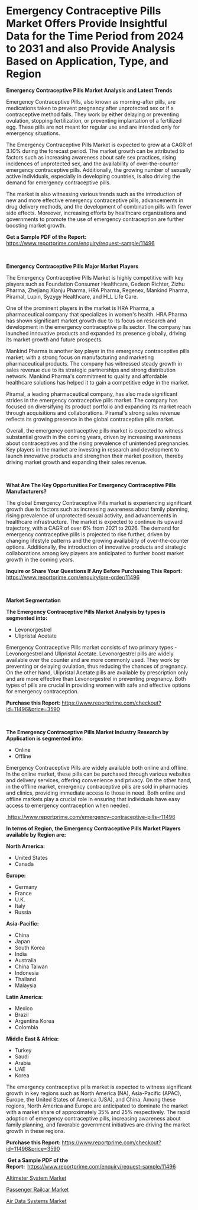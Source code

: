 <p><h1>Emergency Contraceptive Pills Market Offers Provide Insightful Data for the Time Period from 2024 to 2031 and also Provide Analysis Based on Application, Type, and Region</h1></p><p><strong>Emergency Contraceptive Pills Market Analysis and Latest Trends</strong></p>
<p><p>Emergency Contraceptive Pills, also known as morning-after pills, are medications taken to prevent pregnancy after unprotected sex or if a contraceptive method fails. They work by either delaying or preventing ovulation, stopping fertilization, or preventing implantation of a fertilized egg. These pills are not meant for regular use and are intended only for emergency situations.</p><p>The Emergency Contraceptive Pills Market is expected to grow at a CAGR of 3.10% during the forecast period. The market growth can be attributed to factors such as increasing awareness about safe sex practices, rising incidences of unprotected sex, and the availability of over-the-counter emergency contraceptive pills. Additionally, the growing number of sexually active individuals, especially in developing countries, is also driving the demand for emergency contraceptive pills.</p><p>The market is also witnessing various trends such as the introduction of new and more effective emergency contraceptive pills, advancements in drug delivery methods, and the development of combination pills with fewer side effects. Moreover, increasing efforts by healthcare organizations and governments to promote the use of emergency contraception are further boosting market growth.</p></p>
<p><strong>Get a Sample PDF of the Report:&nbsp;</strong> <a href="https://www.reportprime.com/enquiry/request-sample/11496">https://www.reportprime.com/enquiry/request-sample/11496</a></p>
<p>&nbsp;</p>
<p><strong>Emergency Contraceptive Pills Major Market Players</strong></p>
<p><p>The Emergency Contraceptive Pills Market is highly competitive with key players such as Foundation Consumer Healthcare, Gedeon Richter, Zizhu Pharma, Zhejiang Xianju Pharma, HRA Pharma, Regenex, Mankind Pharma, Piramal, Lupin, Syzygy Healthcare, and HLL Life Care. </p><p>One of the prominent players in the market is HRA Pharma, a pharmaceutical company that specializes in women's health. HRA Pharma has shown significant market growth due to its focus on research and development in the emergency contraceptive pills sector. The company has launched innovative products and expanded its presence globally, driving its market growth and future prospects.</p><p>Mankind Pharma is another key player in the emergency contraceptive pills market, with a strong focus on manufacturing and marketing pharmaceutical products. The company has witnessed steady growth in sales revenue due to its strategic partnerships and strong distribution network. Mankind Pharma's commitment to quality and affordable healthcare solutions has helped it to gain a competitive edge in the market.</p><p>Piramal, a leading pharmaceutical company, has also made significant strides in the emergency contraceptive pills market. The company has focused on diversifying its product portfolio and expanding its market reach through acquisitions and collaborations. Piramal's strong sales revenue reflects its growing presence in the global contraceptive pills market.</p><p>Overall, the emergency contraceptive pills market is expected to witness substantial growth in the coming years, driven by increasing awareness about contraceptives and the rising prevalence of unintended pregnancies. Key players in the market are investing in research and development to launch innovative products and strengthen their market position, thereby driving market growth and expanding their sales revenue.</p></p>
<p>&nbsp;</p>
<p><strong>What Are The Key Opportunities For Emergency Contraceptive Pills Manufacturers?</strong></p>
<p><p>The global Emergency Contraceptive Pills market is experiencing significant growth due to factors such as increasing awareness about family planning, rising prevalence of unprotected sexual activity, and advancements in healthcare infrastructure. The market is expected to continue its upward trajectory, with a CAGR of over 6% from 2021 to 2026. The demand for emergency contraceptive pills is projected to rise further, driven by changing lifestyle patterns and the growing availability of over-the-counter options. Additionally, the introduction of innovative products and strategic collaborations among key players are anticipated to further boost market growth in the coming years.</p></p>
<p><strong>Inquire or Share Your Questions If Any Before Purchasing This Report:</strong> <a href="https://www.reportprime.com/enquiry/pre-order/11496">https://www.reportprime.com/enquiry/pre-order/11496</a></p>
<p>&nbsp;</p>
<p><strong>Market Segmentation</strong></p>
<p><strong>The Emergency Contraceptive Pills Market Analysis by types is segmented into:</strong></p>
<p><ul><li>Levonorgestrel</li><li>Ulipristal Acetate</li></ul></p>
<p><p>Emergency Contraceptive Pills market consists of two primary types - Levonorgestrel and Ulipristal Acetate. Levonorgestrel pills are widely available over the counter and are more commonly used. They work by preventing or delaying ovulation, thus reducing the chances of pregnancy. On the other hand, Ulipristal Acetate pills are available by prescription only and are more effective than Levonorgestrel in preventing pregnancy. Both types of pills are crucial in providing women with safe and effective options for emergency contraception.</p></p>
<p><strong>Purchase this Report:&nbsp;</strong><a href="https://www.reportprime.com/checkout?id=11496&price=3590">https://www.reportprime.com/checkout?id=11496&price=3590</a></p>
<p>&nbsp;</p>
<p><strong>The Emergency Contraceptive Pills Market Industry Research by Application is segmented into:</strong></p>
<p><ul><li>Online</li><li>Offline</li></ul></p>
<p><p>Emergency Contraceptive Pills are widely available both online and offline. In the online market, these pills can be purchased through various websites and delivery services, offering convenience and privacy. On the other hand, in the offline market, emergency contraceptive pills are sold in pharmacies and clinics, providing immediate access to those in need. Both online and offline markets play a crucial role in ensuring that individuals have easy access to emergency contraception when needed.</p></p>
<p><a href="https://www.reportprime.com/emergency-contraceptive-pills-r11496">&nbsp;https://www.reportprime.com/emergency-contraceptive-pills-r11496</a></p>
<p><strong>In terms of Region, the Emergency Contraceptive Pills Market Players available by Region are:</strong></p>
<p>
    <p> <strong> North America: </strong>
        <ul>
            <li>United States</li>
            <li>Canada</li>
        </ul>
        </p> 
    <p> <strong> Europe: </strong>
        <ul>
            <li>Germany</li>
            <li>France</li>
            <li>U.K.</li>
            <li>Italy</li>
            <li>Russia</li>
        </ul>
        </p> 
    <p> <strong> Asia-Pacific: </strong>
        <ul>
            <li>China</li>
            <li>Japan</li>
            <li>South Korea</li>
            <li>India</li>
            <li>Australia</li>
            <li>China Taiwan</li>
            <li>Indonesia</li>
            <li>Thailand</li>
            <li>Malaysia</li>
        </ul>
        </p> 
    <p> <strong> Latin America: </strong>
        <ul>
            <li>Mexico</li>
            <li>Brazil</li>
            <li>Argentina Korea</li>
            <li>Colombia</li>
        </ul>
        </p> 
    <p> <strong> Middle East & Africa: </strong>
        <ul>
            <li>Turkey</li>
            <li>Saudi</li>
            <li>Arabia</li>
            <li>UAE</li>
            <li>Korea</li>
        </ul>
    </p>
    </p>
<p><p>The emergency contraceptive pills market is expected to witness significant growth in key regions such as North America (NA), Asia-Pacific (APAC), Europe, the United States of America (USA), and China. Among these regions, North America and Europe are anticipated to dominate the market with a market share of approximately 35% and 25% respectively. The rapid adoption of emergency contraceptive pills, increasing awareness about family planning, and favorable government initiatives are driving the market growth in these regions.</p></p>
<p><strong>Purchase this Report: </strong><a href="https://www.reportprime.com/checkout?id=11496&price=3590">https://www.reportprime.com/checkout?id=11496&price=3590</a></p>
<p>&nbsp;<strong>Get a Sample PDF of the Report:&nbsp;&nbsp;</strong><a href="https://www.reportprime.com/enquiry/request-sample/11496">https://www.reportprime.com/enquiry/request-sample/11496</a></p>
<p><strong></strong></p>
<p><p><a href="https://www.linkedin.com/pulse/altimeter-system-market-research-report-unlocks-analysis-financial-b2cjf?trackingId=OlrsaV9YJU6h3TVjcPm27Q%3D%3D">Altimeter System Market</a></p><p><a href="https://www.linkedin.com/pulse/passenger-railcar-market-size-share-amp-trends-analysis-report-on7of?trackingId=EVCYzdQuxzIOY9ovGUyFJQ%3D%3D">Passenger Railcar Market</a></p><p><a href="https://www.linkedin.com/pulse/air-data-systems-market-furnish-information-size-share-dynamics-em9af?trackingId=BF7wwqrguh3BLqx40PhmTw%3D%3D">Air Data Systems Market</a></p></p>